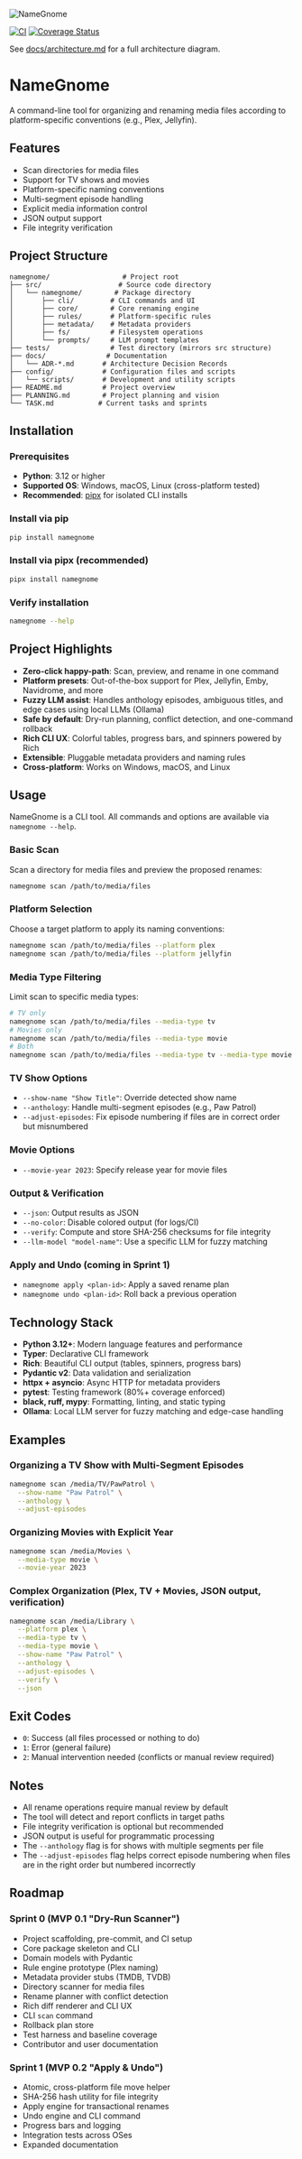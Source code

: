 ![NameGnome](public/images/NameGnome_README_Headder.png)

[![CI](https://github.com/yourusername/namegnome/actions/workflows/ci.yml/badge.svg)](https://github.com/yourusername/namegnome/actions)
[![Coverage Status](https://img.shields.io/badge/coverage-80%25-brightgreen)](https://github.com/yourusername/namegnome)

See [docs/architecture.md](docs/architecture.md) for a full architecture diagram.

# NameGnome

A command-line tool for organizing and renaming media files according to platform-specific conventions (e.g., Plex, Jellyfin).

## Features

- Scan directories for media files
- Support for TV shows and movies
- Platform-specific naming conventions
- Multi-segment episode handling
- Explicit media information control
- JSON output support
- File integrity verification

## Project Structure

```
namegnome/                  # Project root
├── src/                   # Source code directory
│   └── namegnome/        # Package directory
│       ├── cli/         # CLI commands and UI
│       ├── core/        # Core renaming engine
│       ├── rules/       # Platform-specific rules
│       ├── metadata/    # Metadata providers
│       ├── fs/          # Filesystem operations
│       └── prompts/     # LLM prompt templates
├── tests/               # Test directory (mirrors src structure)
├── docs/               # Documentation
│   └── ADR-*.md       # Architecture Decision Records
├── config/            # Configuration files and scripts
│   └── scripts/       # Development and utility scripts
├── README.md          # Project overview
├── PLANNING.md        # Project planning and vision
└── TASK.md           # Current tasks and sprints
```

## Installation

### Prerequisites
- **Python**: 3.12 or higher
- **Supported OS**: Windows, macOS, Linux (cross-platform tested)
- **Recommended**: [pipx](https://pypa.github.io/pipx/) for isolated CLI installs

### Install via pip
```bash
pip install namegnome
```

### Install via pipx (recommended)
```bash
pipx install namegnome
```

### Verify installation
```bash
namegnome --help
```

## Project Highlights

- **Zero-click happy-path**: Scan, preview, and rename in one command
- **Platform presets**: Out-of-the-box support for Plex, Jellyfin, Emby, Navidrome, and more
- **Fuzzy LLM assist**: Handles anthology episodes, ambiguous titles, and edge cases using local LLMs (Ollama)
- **Safe by default**: Dry-run planning, conflict detection, and one-command rollback
- **Rich CLI UX**: Colorful tables, progress bars, and spinners powered by Rich
- **Extensible**: Pluggable metadata providers and naming rules
- **Cross-platform**: Works on Windows, macOS, and Linux

## Usage

NameGnome is a CLI tool. All commands and options are available via `namegnome --help`.

### Basic Scan
Scan a directory for media files and preview the proposed renames:
```bash
namegnome scan /path/to/media/files
```

### Platform Selection
Choose a target platform to apply its naming conventions:
```bash
namegnome scan /path/to/media/files --platform plex
namegnome scan /path/to/media/files --platform jellyfin
```

### Media Type Filtering
Limit scan to specific media types:
```bash
# TV only
namegnome scan /path/to/media/files --media-type tv
# Movies only
namegnome scan /path/to/media/files --media-type movie
# Both
namegnome scan /path/to/media/files --media-type tv --media-type movie
```

### TV Show Options
- `--show-name "Show Title"`: Override detected show name
- `--anthology`: Handle multi-segment episodes (e.g., Paw Patrol)
- `--adjust-episodes`: Fix episode numbering if files are in correct order but misnumbered

### Movie Options
- `--movie-year 2023`: Specify release year for movie files

### Output & Verification
- `--json`: Output results as JSON
- `--no-color`: Disable colored output (for logs/CI)
- `--verify`: Compute and store SHA-256 checksums for file integrity
- `--llm-model "model-name"`: Use a specific LLM for fuzzy matching

### Apply and Undo (coming in Sprint 1)
- `namegnome apply <plan-id>`: Apply a saved rename plan
- `namegnome undo <plan-id>`: Roll back a previous operation

## Technology Stack

- **Python 3.12+**: Modern language features and performance
- **Typer**: Declarative CLI framework
- **Rich**: Beautiful CLI output (tables, spinners, progress bars)
- **Pydantic v2**: Data validation and serialization
- **httpx + asyncio**: Async HTTP for metadata providers
- **pytest**: Testing framework (80%+ coverage enforced)
- **black, ruff, mypy**: Formatting, linting, and static typing
- **Ollama**: Local LLM server for fuzzy matching and edge-case handling

## Examples

### Organizing a TV Show with Multi-Segment Episodes
```bash
namegnome scan /media/TV/PawPatrol \
  --show-name "Paw Patrol" \
  --anthology \
  --adjust-episodes
```

### Organizing Movies with Explicit Year
```bash
namegnome scan /media/Movies \
  --media-type movie \
  --movie-year 2023
```

### Complex Organization (Plex, TV + Movies, JSON output, verification)
```bash
namegnome scan /media/Library \
  --platform plex \
  --media-type tv \
  --media-type movie \
  --show-name "Paw Patrol" \
  --anthology \
  --adjust-episodes \
  --verify \
  --json
```

## Exit Codes
- `0`: Success (all files processed or nothing to do)
- `1`: Error (general failure)
- `2`: Manual intervention needed (conflicts or manual review required)

## Notes
- All rename operations require manual review by default
- The tool will detect and report conflicts in target paths
- File integrity verification is optional but recommended
- JSON output is useful for programmatic processing
- The `--anthology` flag is for shows with multiple segments per file
- The `--adjust-episodes` flag helps correct episode numbering when files are in the right order but numbered incorrectly

## Roadmap

### Sprint 0 (MVP 0.1 "Dry-Run Scanner")
- Project scaffolding, pre-commit, and CI setup
- Core package skeleton and CLI
- Domain models with Pydantic
- Rule engine prototype (Plex naming)
- Metadata provider stubs (TMDB, TVDB)
- Directory scanner for media files
- Rename planner with conflict detection
- Rich diff renderer and CLI UX
- CLI `scan` command
- Rollback plan store
- Test harness and baseline coverage
- Contributor and user documentation

### Sprint 1 (MVP 0.2 "Apply & Undo")
- Atomic, cross-platform file move helper
- SHA-256 hash utility for file integrity
- Apply engine for transactional renames
- Undo engine and CLI command
- Progress bars and logging
- Integration tests across OSes
- Expanded documentation 